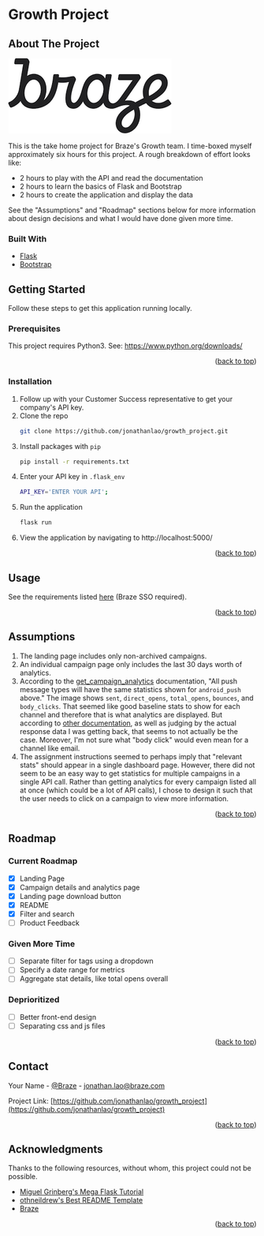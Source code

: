 # Growth Project

## About The Project

[![Braze Logo][braze-logo]](https://braze.com)

This is the take home project for Braze's Growth team. I time-boxed myself approximately six hours for this project. A rough breakdown of effort looks like:

- 2 hours to play with the API and read the documentation
- 2 hours to learn the basics of Flask and Bootstrap
- 2 hours to create the application and display the data

See the "Assumptions" and "Roadmap" sections below for more information about design decisions and what I would have done given more time.

### Built With

* [Flask](https://flask.palletsprojects.com/en/2.0.x/)
* [Bootstrap](https://getbootstrap.com/)

## Getting Started

Follow these steps to get this application running locally.

### Prerequisites

This project requires Python3. See: https://www.python.org/downloads/

<p align="right">(<a href="#top">back to top</a>)</p>

### Installation

1. Follow up with your Customer Success representative to get your company's API key.
2. Clone the repo
   ```sh
   git clone https://github.com/jonathanlao/growth_project.git
   ```
3. Install packages with `pip`
   ```sh
   pip install -r requirements.txt
   ```
4. Enter your API key in `.flask_env`
   ```sh
   API_KEY='ENTER YOUR API';
   ```
5. Run the application
   ```sh
   flask run
   ```
6. View the application by navigating to http://localhost:5000/

<p align="right">(<a href="#top">back to top</a>)</p>

## Usage

See the requirements listed [here](https://confluence.braze.com/pages/viewpage.action?spaceKey=GROW&title=Interview+Loop+for+Growth+Engineer) (Braze SSO required).

<p align="right">(<a href="#top">back to top</a>)</p>


## Assumptions

1. The landing page includes only non-archived campaigns. 
2. An individual campaign page only includes the last 30 days worth of analytics.
3. According to the [get_campaign_analytics](https://www.braze.com/docs/api/endpoints/export/campaigns/get_campaign_analytics/) documentation, 
"All push message types will have the same statistics shown for `android_push` above." The image shows `sent`, `direct_opens`, `total_opens`, `bounces`, and `body_clicks`.
That seemed like good baseline stats to show for each channel and therefore that is what analytics are displayed. But according to [other documentation](https://www.braze.com/docs/user_guide/data_and_analytics/report_metrics/),
as well as judging by the actual response data I was getting back, that seems to not actually be the case. Moreover, I'm not sure what "body click" would even mean for a channel like email.
4. The assignment instructions seemed to perhaps imply that "relevant stats" should appear in a single dashboard page. However, there did not seem to be an easy way to get statistics for multiple campaigns in a single API call.
Rather than getting analytics for every campaign listed all at once (which could be a lot of API calls), I chose to design it such that the user needs to click on a campaign to view more information.

<p align="right">(<a href="#top">back to top</a>)</p>


<!-- ROADMAP -->
## Roadmap

### Current Roadmap

- [x] Landing Page
- [x] Campaign details and analytics page
- [x] Landing page download button
- [x] README
- [x] Filter and search
- [ ] Product Feedback

### Given More Time
- [ ] Separate filter for tags using a dropdown
- [ ] Specify a date range for metrics
- [ ] Aggregate stat details, like total opens overall

### Deprioritized

- [ ] Better front-end design
- [ ] Separating css and js files

<p align="right">(<a href="#top">back to top</a>)</p>


<!-- CONTACT -->
## Contact

Your Name - [@Braze](https://twitter.com/Braze) - jonathan.lao@braze.com

Project Link: [https://github.com/jonathanlao/growth_project](https://github.com/jonathanlao/growth_project)

<p align="right">(<a href="#top">back to top</a>)</p>



<!-- ACKNOWLEDGMENTS -->
## Acknowledgments

Thanks to the following resources, without whom, this project could not be possible.

* [Miguel Grinberg's Mega Flask Tutorial](https://blog.miguelgrinberg.com/post/the-flask-mega-tutorial-part-i-hello-world)
* [othneildrew's Best README Template](https://github.com/othneildrew/Best-README-Template)
* [Braze](https://www.braze.com)

<p align="right">(<a href="#top">back to top</a>)</p>

[braze-logo]: braze.png
